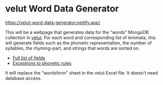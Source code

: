 # velut Word Data Generator

https://velut-word-data-generator.netlify.app/

This will be a webpage that generates data for the “words” MongoDB collection in [velut](https://github.com/DuncanRitchie/velut). For each word and corresponding list of lemmata, this will generate fields such as the phonetic representation, the number of syllables, the rhyming-part, and strings that words are sorted on. 

- [Full list of fields](https://github.com/DuncanRitchie/velut-word-data-generator/blob/main/velut-wordsform-formulae.js)
- [Exceptions to phonetic rules](https://github.com/DuncanRitchie/velut-word-data-generator/blob/main/velut-phonetic-exceptions.js)

It will replace the “wordsform” sheet in the velut Excel file. It doesn’t need database access.

